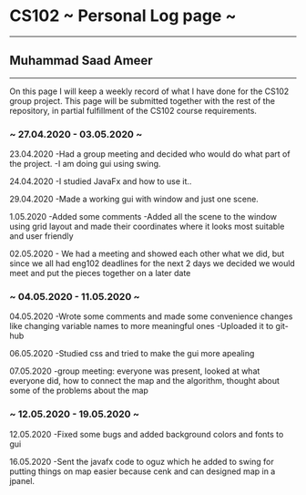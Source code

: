 # CS102 ~ Personal Log page ~
****
## Muhammad Saad Ameer
****

On this page I will keep a weekly record of what I have done for the CS102 group project. This page will be submitted together with the rest of the repository, in partial fulfillment of the CS102 course requirements.

### ~ 27.04.2020 - 03.05.2020 ~
	
23.04.2020
	-Had a group meeting and decided who would do what part of the project.
	-I am doing gui using swing.	

24.04.2020
	-I studied JavaFx and how to use it..

29.04.2020 
	-Made a working gui with window and just one scene.

1.05.2020
	-Added some comments
	-Added all the scene to the window using grid layout and made their coordinates where it looks most suitable and user friendly

02.05.2020
	- We had a meeting and showed each other what we did, but since we all had eng102 deadlines for the next 2 days we decided we would meet and put the pieces together on a later date

### ~ 04.05.2020 - 11.05.2020 ~

04.05.2020
	-Wrote some comments and made some convenience changes like changing variable names to more meaningful ones
	-Uploaded it to git-hub 

06.05.2020
	-Studied css and tried to make the gui more apealing

07.05.2020
	-group meeting: everyone was present, looked at what everyone did, how to connect the map and the algorithm, thought about some of the problems about the map
	
### ~ 12.05.2020 - 19.05.2020 ~

12.05.2020
	-Fixed some bugs and added background colors and fonts to gui

16.05.2020
	-Sent the javafx code to oguz which he added to swing for putting things on map easier because cenk and can designed map in a jpanel.



